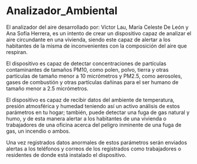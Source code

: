 # Analizador_Ambiental


El analizador del aire desarrollado por: Víctor Lau, María Celeste De León y Ana Sofía Herrera, es un intento de crear un dispositivo capaz de analizar el aire circundante en una vivienda, siendo este capaz de alertar a los habitantes de la misma de inconvenientes con la composición del aire que respiran.

El dispositivo es capaz de detectar concentraciones de partículas contaminantes de tamaños PM10, como polen, polvo, tierra y otras partículas de tamaño menor a 10 micrómetros y PM2.5, como aerosoles, gases de combustión y otras partículas dañinas para el ser humano de tamaño menor a 2.5 micrómetros. 

El dispositivo es capaz de recibir datos del ambiente de temperatura, presión atmosférica y humedad teniendo así un activo análisis de estos parámetros en tu hogar; también, puede detectar una fuga de gas natural y humo, y de esta manera alertar a los habitantes de una vivienda o trabajadores de una oficina acerca del peligro inminente de una fuga de gas, un incendio o ambos.

Una vez registrados datos anormales de estos parámetros serán enviados alertas a los teléfonos y correos de los registrados como trabajadores o residentes de donde está instalado el dispositivo. 
